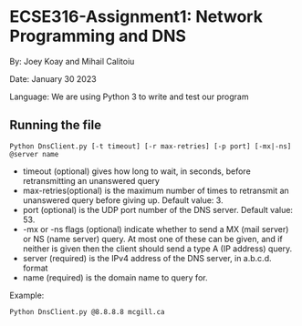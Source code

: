 # ECSE316-Assignment1: Network Programming and DNS
By: Joey Koay and Mihail Calitoiu

Date: January 30 2023

Language: We are using Python 3 to write and test our program 

## Running the file 
```python\
Python DnsClient.py [-t timeout] [-r max-retries] [-p port] [-mx|-ns] @server name
```

- timeout (optional) gives how long to wait, in seconds, before retransmitting an unanswered query
- max-retries(optional) is the maximum number of times to retransmit an unanswered query before giving up. Default value: 3.
- port (optional) is the UDP port number of the DNS server. Default value: 53.
- -mx or -ns flags (optional) indicate whether to send a MX (mail server) or NS (name server) query. At most one of these can be given, and if neither is given then the client should send a type A (IP address) query.
- server (required) is the IPv4 address of the DNS server, in a.b.c.d. format
- name (required) is the domain name to query for.

Example: 
```python\
Python DnsClient.py @8.8.8.8 mcgill.ca
``` 
